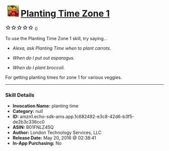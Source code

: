 # &nbsp;<img src="skill_icon" alt="Planting Time Zone 1 icon" width="36"> [Planting Time Zone 1](http://alexa.amazon.com/#skills/amzn1.echo-sdk-ams.app.1c682492-e3c8-42d6-b3f5-de2b3c336cc0)
![0 stars](../../images/ic_star_border_black_18dp_1x.png)![0 stars](../../images/ic_star_border_black_18dp_1x.png)![0 stars](../../images/ic_star_border_black_18dp_1x.png)![0 stars](../../images/ic_star_border_black_18dp_1x.png)![0 stars](../../images/ic_star_border_black_18dp_1x.png) 0

To use the Planting Time Zone 1 skill, try saying...

* *Alexa, ask Planting Time when to plant carrots.*

* *When do I put out asparagus.*

* *When do I plant broccoli.*

For getting planting times for zone 1 for various veggies.

***

### Skill Details

* **Invocation Name:** planting time
* **Category:** null
* **ID:** amzn1.echo-sdk-ams.app.1c682492-e3c8-42d6-b3f5-de2b3c336cc0
* **ASIN:** B01FNLZ45Q
* **Author:** London Technology Services, LLC
* **Release Date:** May 20, 2016 @ 02:38:41
* **In-App Purchasing:** No
